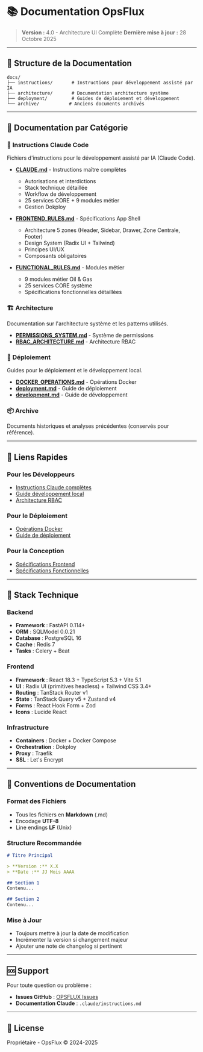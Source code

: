 # 📚 Documentation OpsFlux

> **Version :** 4.0 - Architecture UI Complète
> **Dernière mise à jour :** 28 Octobre 2025

---

## 📂 Structure de la Documentation

```
docs/
├── instructions/       # Instructions pour développement assisté par IA
├── architecture/       # Documentation architecture système
├── deployment/         # Guides de déploiement et développement
└── archive/           # Anciens documents archivés
```

---

## 📖 Documentation par Catégorie

### 🤖 **Instructions Claude Code**
Fichiers d'instructions pour le développement assisté par IA (Claude Code).

- **[CLAUDE.md](instructions/CLAUDE.md)** - Instructions maître complètes
  - Autorisations et interdictions
  - Stack technique détaillée
  - Workflow de développement
  - 25 services CORE + 9 modules métier
  - Gestion Dokploy

- **[FRONTEND_RULES.md](instructions/FRONTEND_RULES.md)** - Spécifications App Shell
  - Architecture 5 zones (Header, Sidebar, Drawer, Zone Centrale, Footer)
  - Design System (Radix UI + Tailwind)
  - Principes UI/UX
  - Composants obligatoires

- **[FUNCTIONAL_RULES.md](instructions/FUNCTIONAL_RULES.md)** - Modules métier
  - 9 modules métier Oil & Gas
  - 25 services CORE système
  - Spécifications fonctionnelles détaillées

### 🏗️ **Architecture**
Documentation sur l'architecture système et les patterns utilisés.

- **[PERMISSIONS_SYSTEM.md](architecture/PERMISSIONS_SYSTEM.md)** - Système de permissions
- **[RBAC_ARCHITECTURE.md](architecture/RBAC_ARCHITECTURE.md)** - Architecture RBAC

### 🚀 **Déploiement**
Guides pour le déploiement et le développement local.

- **[DOCKER_OPERATIONS.md](deployment/DOCKER_OPERATIONS.md)** - Opérations Docker
- **[deployment.md](deployment/deployment.md)** - Guide de déploiement
- **[development.md](deployment/development.md)** - Guide de développement

### 📦 **Archive**
Documents historiques et analyses précédentes (conservés pour référence).

---

## 🎯 **Liens Rapides**

### Pour les Développeurs
- [Instructions Claude complètes](instructions/CLAUDE.md)
- [Guide développement local](deployment/development.md)
- [Architecture RBAC](architecture/RBAC_ARCHITECTURE.md)

### Pour le Déploiement
- [Opérations Docker](deployment/DOCKER_OPERATIONS.md)
- [Guide de déploiement](deployment/deployment.md)

### Pour la Conception
- [Spécifications Frontend](instructions/FRONTEND_RULES.md)
- [Spécifications Fonctionnelles](instructions/FUNCTIONAL_RULES.md)

---

## 🔧 **Stack Technique**

### Backend
- **Framework** : FastAPI 0.114+
- **ORM** : SQLModel 0.0.21
- **Database** : PostgreSQL 16
- **Cache** : Redis 7
- **Tasks** : Celery + Beat

### Frontend
- **Framework** : React 18.3 + TypeScript 5.3 + Vite 5.1
- **UI** : Radix UI (primitives headless) + Tailwind CSS 3.4+
- **Routing** : TanStack Router v1
- **State** : TanStack Query v5 + Zustand v4
- **Forms** : React Hook Form + Zod
- **Icons** : Lucide React

### Infrastructure
- **Containers** : Docker + Docker Compose
- **Orchestration** : Dokploy
- **Proxy** : Traefik
- **SSL** : Let's Encrypt

---

## 📝 **Conventions de Documentation**

### Format des Fichiers
- Tous les fichiers en **Markdown** (.md)
- Encodage **UTF-8**
- Line endings **LF** (Unix)

### Structure Recommandée
```markdown
# Titre Principal

> **Version :** X.X
> **Date :** JJ Mois AAAA

## Section 1
Contenu...

## Section 2
Contenu...
```

### Mise à Jour
- Toujours mettre à jour la date de modification
- Incrémenter la version si changement majeur
- Ajouter une note de changelog si pertinent

---

## 🆘 **Support**

Pour toute question ou problème :
- **Issues GitHub** : [OPSFLUX Issues](https://github.com/hmunyeku/OPSFLUX/issues)
- **Documentation Claude** : `.claude/instructions.md`

---

## 📄 **License**

Propriétaire - OpsFlux © 2024-2025
